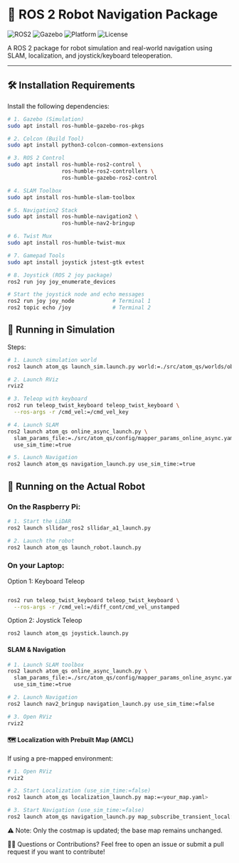 # 🤖 ROS 2 Robot Navigation Package

![ROS2](https://img.shields.io/badge/ROS2-Humble-blue)
![Gazebo](https://img.shields.io/badge/Simulated%20in-Gazebo-orange)
![Platform](https://img.shields.io/badge/Platform-Raspberry%20Pi%20%7C%20Ubuntu-brightgreen)
![License](https://img.shields.io/badge/License-MIT-lightgrey)

A ROS 2 package for robot simulation and real-world navigation using SLAM, localization, and joystick/keyboard teleoperation.

---

## 🛠 Installation Requirements

Install the following dependencies:

```bash
# 1. Gazebo (Simulation)
sudo apt install ros-humble-gazebo-ros-pkgs

# 2. Colcon (Build Tool)
sudo apt install python3-colcon-common-extensions

# 3. ROS 2 Control
sudo apt install ros-humble-ros2-control \
                 ros-humble-ros2-controllers \
                 ros-humble-gazebo-ros2-control

# 4. SLAM Toolbox
sudo apt install ros-humble-slam-toolbox

# 5. Navigation2 Stack
sudo apt install ros-humble-navigation2 \
                 ros-humble-nav2-bringup

# 6. Twist Mux
sudo apt install ros-humble-twist-mux

# 7. Gamepad Tools
sudo apt install joystick jstest-gtk evtest

# 8. Joystick (ROS 2 joy package)
ros2 run joy joy_enumerate_devices

# Start the joystick node and echo messages
ros2 run joy joy_node            # Terminal 1
ros2 topic echo /joy             # Terminal 2
```

## 🧪 Running in Simulation
Steps:
```bash
# 1. Launch simulation world
ros2 launch atom_qs launch_sim.launch.py world:=./src/atom_qs/worlds/obstacles

# 2. Launch RViz
rviz2

# 3. Teleop with keyboard
ros2 run teleop_twist_keyboard teleop_twist_keyboard \
  --ros-args -r /cmd_vel:=/cmd_vel_key

# 4. Launch SLAM
ros2 launch atom_qs online_async_launch.py \
  slam_params_file:=./src/atom_qs/config/mapper_params_online_async.yaml \
  use_sim_time:=true

# 5. Launch Navigation
ros2 launch atom_qs navigation_launch.py use_sim_time:=true
```

## 🤖 Running on the Actual Robot
### On the Raspberry Pi:
```bash
# 1. Start the LiDAR
ros2 launch sllidar_ros2 sllidar_a1_launch.py

# 2. Launch the robot
ros2 launch atom_qs launch_robot.launch.py
```
### On your Laptop:
Option 1: Keyboard Teleop
```bash

ros2 run teleop_twist_keyboard teleop_twist_keyboard \
  --ros-args -r /cmd_vel:=/diff_cont/cmd_vel_unstamped
```
Option 2: Joystick Teleop
```bash
ros2 launch atom_qs joystick.launch.py
```
#### SLAM & Navigation
```bash
# 1. Launch SLAM toolbox
ros2 launch atom_qs online_async_launch.py \
  slam_params_file:=./src/atom_qs/config/mapper_params_online_async.yaml \
  use_sim_time:=true

# 2. Launch Navigation
ros2 launch nav2_bringup navigation_launch.py use_sim_time:=false

# 3. Open RViz
rviz2
```
#### 🗺️ Localization with Prebuilt Map (AMCL)
If using a pre-mapped environment:

```bash
# 1. Open RViz
rviz2

# 2. Start Localization (use_sim_time:=false)
ros2 launch atom_qs localization_launch.py map:=<your_map.yaml>

# 3. Start Navigation (use_sim_time:=false)
ros2 launch atom_qs navigation_launch.py map_subscribe_transient_local:=true
```

⚠️ Note: Only the costmap is updated; the base map remains unchanged.


🙋‍♀️ Questions or Contributions?
Feel free to open an issue or submit a pull request if you want to contribute!
